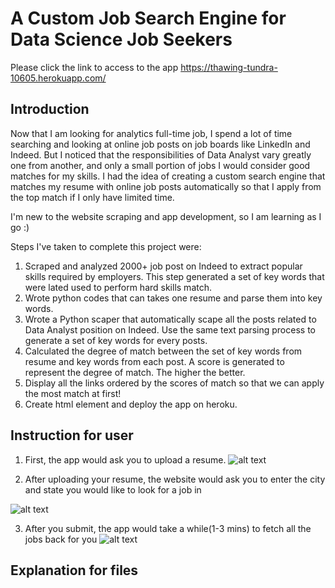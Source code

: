 # A Custom Job Search Engine for Data Science Job Seekers
Please click the link to access to the app
https://thawing-tundra-10605.herokuapp.com/

## Introduction
Now that I am looking for analytics full-time job, I spend a lot of time searching and looking at online job posts on job boards like LinkedIn and Indeed. But I noticed that the responsibilities of Data Analyst vary greatly one from another, and only a small portion of jobs I would consider good matches for my skills. I had the idea of creating a custom search engine that matches my resume with online job posts automatically so that I apply from the top match if I only have limited time.

I'm new to the website scraping and app development, so I am learning as I go :)

Steps I've taken to complete this project were:

1. Scraped and analyzed 2000+ job post on Indeed to extract popular skills required by employers. This step generated a set of key words that were lated used to perform hard skills match.
2. Wrote python codes that can takes one resume and parse them into key words.
3. Wrote a Python scaper that automatically scape all the posts related to Data Analyst position on Indeed. Use the same text parsing process to generate a set of key words for every posts.
4. Calculated the degree of match between the set of key words from resume and key words from each post. A score is generated to represent the degree of match. The higher the better.
5. Display all the links ordered by the scores of match so that we can apply the most match at first!
6. Create html element and deploy the app on heroku.



## Instruction for user

1. First, the app would ask you to upload a resume.
![alt text](https://github.com/luoyuweidu/App/blob/master/Picture/Screen%20Shot%202017-03-19%20at%2019.45.03.png "Logo Title Text 1")

2. After uploading your resume, the website would ask you to enter the city and state you would like to look for a job in

![alt text](https://github.com/luoyuweidu/App/blob/master/Picture/Screen%20Shot%202017-03-19%20at%2019.49.38.png "Logo Title Text 1")

3. After you submit, the app would take a while(1-3 mins) to fetch all the jobs back for you 
![alt text](https://github.com/luoyuweidu/App/blob/master/Picture/Screen%20Shot%202017-03-19%20at%2019.54.14.png "Logo Title Text 1")

## Explanation for files
